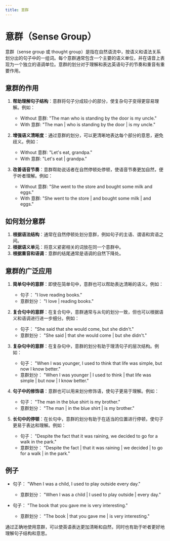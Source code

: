 ```yaml
---
title: 意群
---
```


# 意群（Sense Group）

意群（sense group 或 thought group）是指在自然语流中，按语义和语法关系划分出的句子中的一组词。每个意群通常包含一个主要的语义单位，并在语音上表现为一个独立的语调单位。意群的划分对于理解和表达英语句子的节奏和重音有重要作用。

## 意群的作用

1. **帮助理解句子结构**：意群将句子分成较小的部分，使复杂句子变得更容易理解。例如：

   - Without 意群: "The man who is standing by the door is my uncle."
   - With 意群: "The man | who is standing by the door | is my uncle."

2. **增强语义清晰度**：通过意群的划分，可以更清晰地表达每个部分的意思，避免歧义。例如：

   - Without 意群: "Let's eat, grandpa."
   - With 意群: "Let's eat | grandpa."

3. **改善语音节奏**：意群帮助说话者在自然停顿处停顿，使语音节奏更加自然，便于听者理解。例如：
   - Without 意群: "She went to the store and bought some milk and eggs."
   - With 意群: "She went to the store | and bought some milk | and eggs."

## 如何划分意群

1. **根据语法结构**：通常在自然停顿处划分意群，例如句子的主语、谓语和宾语之间。
2. **根据语义单元**：将意义紧密相关的词放在同一个意群中。
3. **根据重音和语调**：意群的结尾通常是语调的自然下降处。

## 意群的广泛应用

1. **简单句中的意群**：即使在简单句中，意群也可以帮助表达清晰的语义。例如：

   - 句子： "I love reading books."
   - 意群划分： "I love | reading books."

2. **复合句中的意群**：在复合句中，意群通常与从句的划分一致，但也可以根据语义和语调进行进一步细分。例如：

   - 句子： "She said that she would come, but she didn't."
   - 意群划分： "She said | that she would come | but she didn't."

3. **复杂句中的意群**：在复杂句中，意群的划分有助于理清句子的层次结构。例如：

   - 句子： "When I was younger, I used to think that life was simple, but now I know better."
   - 意群划分： "When I was younger | I used to think | that life was simple | but now | I know better."

4. **句子中的修饰语**：意群也可以用来划分修饰语，使句子更易于理解。例如：

   - 句子： "The man in the blue shirt is my brother."
   - 意群划分： "The man | in the blue shirt | is my brother."

5. **长句中的停顿**：在长句中，意群的划分有助于在适当的位置进行停顿，使句子更易于表达和理解。例如：
   - 句子： "Despite the fact that it was raining, we decided to go for a walk in the park."
   - 意群划分： "Despite the fact | that it was raining | we decided | to go for a walk | in the park."

## 例子

- 句子： "When I was a child, I used to play outside every day."

  - 意群划分： "When I was a child | I used to play outside | every day."

- 句子： "The book that you gave me is very interesting."
  - 意群划分： "The book | that you gave me | is very interesting."

通过正确地使用意群，可以使英语表达更加清晰和自然，同时也有助于听者更好地理解句子结构和意思。
